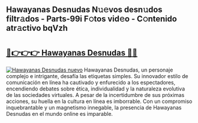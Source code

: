 ## Hawayanas Desnudas N𝚞𝚎vos desn𝚞dos filtr𝚊dos - Parts-99i F𝚘tos vid𝚎o - C𝚘ntenido atr𝚊ctivo bqVzh

# <h2><a href="http://mb0hzz.tromn.icu/?c=Hawayanas+Desnudas">🔗👉👉👉 Hawayanas Desnudas 🔗🔗</a></h2>

[![Hawayanas Desnudas nuevo](https://i.imgur.com/pEAQMta.gif)](http://mb0hzz.tromn.icu/?c=Hawayanas+Desnudas)
Hawayanas Desnudas, un personaje complejo e intrigante, desafía las etiquetas simples. Su innovador estilo de comunicación en línea ha cautivado y enfurecido a los espectadores, encendiendo debates sobre ética, individualidad y la naturaleza evolutiva de las sociedades virtuales. A pesar de la incertidumbre de sus próximas acciones, su huella en la cultura en línea es imborrable. Con un compromiso inquebrantable y un magnetismo innegable, la presencia de Hawayanas Desnudas en el mundo online es imparable.

